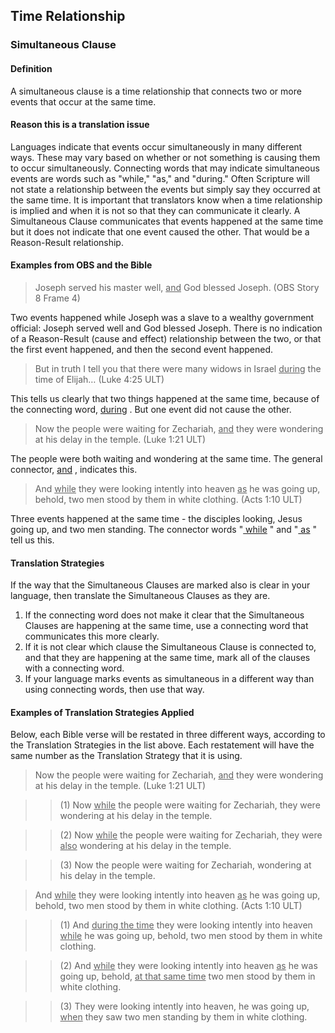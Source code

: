 ## Time Relationship

### Simultaneous Clause

#### Definition

A simultaneous clause is a time relationship that connects two or more events that occur at the same time.

#### Reason this is a translation issue

Languages indicate that events occur simultaneously in many different ways. These may vary based on whether or not something is causing them to occur simultaneously. Connecting words that may indicate simultaneous events are words such as "while," "as," and "during." Often Scripture will not state a relationship between the events but simply say they occurred at the same time. It is important that translators know when a time relationship is implied and when it is not so that they can communicate it clearly. A Simultaneous Clause communicates that events happened at the same time but it does not indicate that one event caused the other. That would be a Reason-Result relationship.

#### Examples from OBS and the Bible

> Joseph served his master well, <u> and</u> God blessed Joseph. (OBS Story 8 Frame 4)

Two events happened while Joseph was a slave to a wealthy government official: Joseph served well and God blessed Joseph. There is no indication of a Reason-Result (cause and effect) relationship between the two, or that the first event happened, and then the second event happened.

> But in truth I tell you that there were many widows in Israel <u> during</u> the time of Elijah… (Luke 4:25 ULT)

This tells us clearly that two things happened at the same time, because of the connecting word, <u> during</u> . But one event did not cause the other.  

> Now the people were waiting for Zechariah, <u> and</u> they were wondering at his delay in the temple. (Luke 1:21 ULT) 

The people were both waiting and wondering at the same time. The general connector, <u> and</u> , indicates this.

> And <u> while</u> they were looking intently into heaven <u> as</u> he was going up, behold, two men stood by them in white clothing. (Acts 1:10 ULT)

Three events happened at the same time - the disciples looking, Jesus going up, and two men standing. The connector words "<u> while</u> " and "<u> as</u> " tell us this.

#### Translation Strategies

If the way that the Simultaneous Clauses are marked also is clear in your language, then translate the Simultaneous Clauses as they are.

1. If the connecting word does not make it clear that the Simultaneous Clauses are happening at the same time, use a connecting word that communicates this more clearly.
1. If it is not clear which clause the Simultaneous Clause is connected to, and that they are happening at the same time, mark all of the clauses with a connecting word.
1. If your language marks events as simultaneous in a different way than using connecting words, then use that way.

#### Examples of Translation Strategies Applied

Below, each Bible verse will be restated in three different ways, according to the Translation Strategies in the list above. Each restatement will have the same number as the Translation Strategy that it is using.

> Now the people were waiting for Zechariah, <u> and</u> they were wondering at his delay in the temple. (Luke 1:21 ULT) 

>> (1) Now <u> while</u> the people were waiting for Zechariah, they were wondering at his delay in the temple.

>> (2) Now <u> while</u> the people were waiting for Zechariah, they were <u> also</u> wondering at his delay in the temple.

>> (3) Now the people were waiting for Zechariah, wondering at his delay in the temple.

> And <u> while</u> they were looking intently into heaven <u> as</u> he was going up, behold, two men stood by them in white clothing. (Acts 1:10 ULT)

>> (1) And <u> during the time</u> they were looking intently into heaven <u> while</u> he was going up, behold, two men stood by them in white clothing. 

>> (2) And <u> while</u> they were looking intently into heaven <u> as</u> he was going up, behold, <u> at that same time</u> two men stood by them in white clothing. 

>> (3) They were looking intently into heaven, he was going up, <u> when</u> they saw two men standing by them in white clothing.
